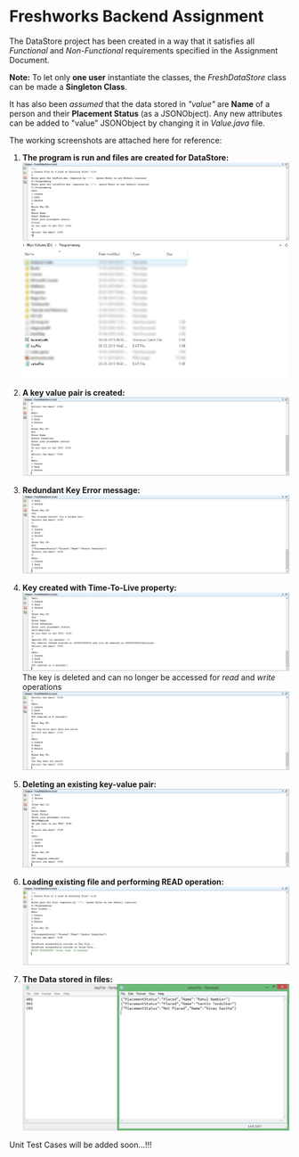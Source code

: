 # Freshworks Backend Assignment

The DataStore project has been created in a way that it satisfies all *Functional* and *Non-Functional* requirements specified in the Assignment Document.

**Note:** To let only **one user** instantiate the classes, the *FreshDataStore* class can be made a **Singleton Class**.

It has also been *assumed* that the data stored in *"value"* are **Name** of a person and their **Placement Status** (as a JSONObject). 
Any new attributes can be added to "value" JSONObject by changing it in *Value.java* file.

The working screenshots are attached here for reference:

1. **The program is run and files are created for DataStore:**
![Screenshot1](https://github.com/Vin5Sas/FileDataStore/blob/master/Output%20Screenshots/FreshWords%20Backend%20Output%201.JPG)
![Screenshot2](https://github.com/Vin5Sas/FileDataStore/blob/master/Output%20Screenshots/FreshWords%20Backend%20Output%20FilePath.jpg)

2. **A key value pair is created:**
![Screenshot3](https://github.com/Vin5Sas/FileDataStore/blob/master/Output%20Screenshots/FreshWords%20Backend%20Output%202.JPG)

3. **Redundant Key Error message:**
![Screenshot4](https://github.com/Vin5Sas/FileDataStore/blob/master/Output%20Screenshots/FreshWords%20Backend%20Output%205.JPG)

4. **Key created with Time-To-Live property:**
![Screenshot6](https://github.com/Vin5Sas/FileDataStore/blob/master/Output%20Screenshots/FreshWords%20Backend%20Output%206.JPG)
The key is deleted and can no longer be accessed for *read* and *write* operations
![Screenshot7](https://github.com/Vin5Sas/FileDataStore/blob/master/Output%20Screenshots/FreshWords%20Backend%20Output%207.JPG)

5. **Deleting an existing key-value pair:**
![Screenshot8](https://github.com/Vin5Sas/FileDataStore/blob/master/Output%20Screenshots/FreshWords%20Backend%20Output%209.JPG)

6. **Loading existing file and performing READ operation:**
![Screenshot9](https://github.com/Vin5Sas/FileDataStore/blob/master/Output%20Screenshots/FreshWords%20Backend%20Output%2010.JPG)

7. **The Data stored in files:**
![Screenshot10](https://github.com/Vin5Sas/FileDataStore/blob/master/Output%20Screenshots/FreshWords%20Backend%20Key-Value%20Files.JPG)

Unit Test Cases will be added soon...!!!

